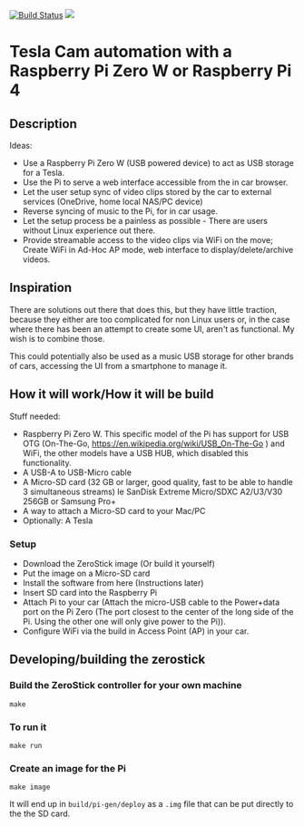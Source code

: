 [![Build Status](https://dev.azure.com/zerostick/ZeroStick/_apis/build/status/zerostick.zerostick?branchName=master)](https://dev.azure.com/zerostick/ZeroStick/_build/latest?definitionId=1&branchName=master)
[![](https://github.com/zerostick/zerostick/workflows/ZeroStick_CI/badge.svg)](https://github.com/zerostick/zerostick/actions)

# Tesla Cam automation with a Raspberry Pi Zero W or Raspberry Pi 4

## Description

Ideas:

- Use a Raspberry Pi Zero W (USB powered device) to act as USB storage for a Tesla.
- Use the Pi to serve a web interface accessible from the in car browser.
- Let the user setup sync of video clips stored by the car to external services (OneDrive, home local NAS/PC device)
- Reverse syncing of music to the Pi, for in car usage.
- Let the setup process be a painless as possible - There are users without Linux experience out there.
- Provide streamable access to the video clips via WiFi on the move; Create WiFi in Ad-Hoc AP mode, web interface to display/delete/archive videos.

## Inspiration

There are solutions out there that does this, but they have little traction, because they either are too complicated for non Linux users or, in the case where there has been an attempt to create some UI, aren't as functional. My wish is to combine those.

This could potentially also be used as a music USB storage for other brands of cars, accessing the UI from a smartphone to manage it.

## How it will work/How it will be build

Stuff needed:

- Raspberry Pi Zero W. This specific model of the Pi has support for USB OTG (On-The-Go, https://en.wikipedia.org/wiki/USB_On-The-Go ) and WiFi, the other models have a USB HUB, which disabled this functionality.
- A USB-A to USB-Micro cable
- A Micro-SD card (32 GB or larger, good quality, fast to be able to handle 3 simultaneous streams) Ie SanDisk Extreme Micro/SDXC A2/U3/V30 256GB or Samsung Pro+
- A way to attach a Micro-SD card to your Mac/PC
- Optionally: A Tesla

### Setup

- Download the ZeroStick image (Or build it yourself)
- Put the image on a Micro-SD card
- Install the software from here (Instructions later)
- Insert SD card into the Raspberry Pi
- Attach Pi to your car (Attach the micro-USB cable to the Power+data port on the Pi Zero (The port closest to the center of the long side of the Pi. Using the other one will only give power to the Pi)).
- Configure WiFi via the build in Access Point (AP) in your car.


## Developing/building the zerostick

### Build the ZeroStick controller for your own machine

```
make
```

### To run it

```
make run
```

### Create an image for the Pi

```
make image
```

It will end up in `build/pi-gen/deploy` as a `.img` file that can be put directly to the the SD card.
